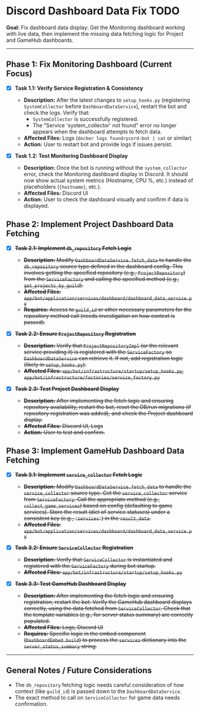 # Discord Dashboard Data Fix TODO

**Goal:** Fix dashboard data display: Get the Monitoring dashboard working with live data, then implement the missing data fetching logic for Project and GameHub dashboards.

---

## Phase 1: Fix Monitoring Dashboard (Current Focus)

- [x] **Task 1.1: Verify Service Registration & Consistency**
    - **Description:** After the latest changes to `setup_hooks.py` (registering `SystemCollector` before `DashboardDataService`), restart the bot and check the logs. Verify that:
        - `SystemCollector` is successfully registered.
        - The "Service 'system_collector' not found" error no longer appears when the dashboard attempts to fetch data.
    - **Affected Files:** Logs (`docker logs foundrycord-bot | cat` or similar)
    - **Action:** User to restart bot and provide logs if issues persist.

- [x] **Task 1.2: Test Monitoring Dashboard Display**
    - **Description:** Once the bot is running without the `system_collector` error, check the Monitoring dashboard display in Discord. It should now show actual system metrics (Hostname, CPU %, etc.) instead of placeholders (`{hostname}`, etc.).
    - **Affected Files:** Discord UI
    - **Action:** User to check the dashboard visually and confirm if data is displayed.

## Phase 2: Implement Project Dashboard Data Fetching

- [x] ~~**Task 2.1: Implement `db_repository` Fetch Logic**~~
    - ~~**Description:** Modify `DashboardDataService.fetch_data` to handle the `db_repository` source type defined in the dashboard config. This involves getting the specified repository (e.g., `ProjectRepository`) from the `ServiceFactory` and calling the specified method (e.g., `get_projects_by_guild`).~~
    - ~~**Affected Files:** `app/bot/application/services/dashboard/dashboard_data_service.py`~~
    - ~~**Requires:** Access to `guild_id` or other necessary parameters for the repository method call (needs investigation on how context is passed).~~

- [x] ~~**Task 2.2: Ensure `ProjectRepository` Registration**~~
    - ~~**Description:** Verify that `ProjectRepositoryImpl` (or the relevant service providing it) is registered with the `ServiceFactory` so `DashboardDataService` can retrieve it. If not, add registration logic (likely in `setup_hooks.py`).~~
    - ~~**Affected Files:** `app/bot/infrastructure/startup/setup_hooks.py`, `app/bot/infrastructure/factories/service_factory.py`~~

- [x] ~~**Task 2.3: Test Project Dashboard Display**~~
    - ~~**Description:** After implementing the fetch logic and ensuring repository availability, restart the bot, reset the DB/run migrations (if repository registration was added), and check the Project dashboard display.~~
    - ~~**Affected Files:** Discord UI, Logs~~
    - ~~**Action:** User to test and confirm.~~

## Phase 3: Implement GameHub Dashboard Data Fetching

- [x] ~~**Task 3.1: Implement `service_collector` Fetch Logic**~~
    - ~~**Description:** Modify `DashboardDataService.fetch_data` to handle the `service_collector` source type. Get the `service_collector` service from `ServiceFactory`. Call the appropriate method (e.g., `collect_game_services`) based on config (defaulting to game services). Store the result (dict of service statuses) under a consistent key (e.g., `'services'`) in the `result_data`.~~
    - ~~**Affected Files:** `app/bot/application/services/dashboard/dashboard_data_service.py`~~

- [x] ~~**Task 3.2: Ensure `ServiceCollector` Registration**~~
    - ~~**Description:** Verify that `ServiceCollector` is instantiated and registered with the `ServiceFactory` during bot startup.~~
    - ~~**Affected Files:** `app/bot/infrastructure/startup/setup_hooks.py`~~

- [x] ~~**Task 3.3: Test GameHub Dashboard Display**~~
    - ~~**Description:** After implementing the fetch logic and ensuring registration, restart the bot. Verify the GameHub dashboard displays correctly, using the data fetched from `ServiceCollector`. Check that the template variables (e.g., for server status summary) are correctly populated.~~
    - ~~**Affected Files:** Logs, Discord UI~~
    - ~~**Requires:** Specific logic in the embed component (`DashboardEmbed.build`) to process the `services` dictionary into the `server_status_summary` string.~~

---

## General Notes / Future Considerations

-   The `db_repository` fetching logic needs careful consideration of how context (like `guild_id`) is passed down to the `DashboardDataService`.
-   The exact method to call on `ServiceCollector` for game data needs confirmation.